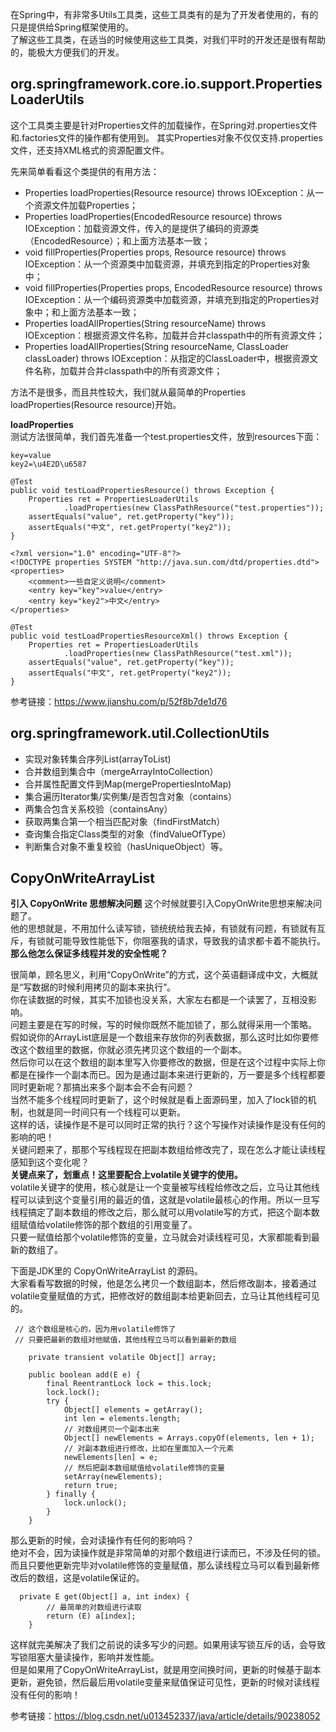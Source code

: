 在Spring中，有非常多Utils工具类，这些工具类有的是为了开发者使用的，有的只是提供给Spring框架使用的。  
了解这些工具类，在适当的时候使用这些工具类，对我们平时的开发还是很有帮助的，能极大方便我们的开发。

## org.springframework.core.io.support.PropertiesLoaderUtils   
这个工具类主要是针对Properties文件的加载操作，在Spring对.properties文件和.factories文件的操作都有使用到。
其实Properties对象不仅仅支持.properties文件，还支持XML格式的资源配置文件。

先来简单看看这个类提供的有用方法：

*  Properties loadProperties(Resource resource) throws IOException：从一个资源文件加载Properties；
* Properties loadProperties(EncodedResource resource) throws IOException：加载资源文件，传入的是提供了编码的资源类（EncodedResource）；和上面方法基本一致；
* void fillProperties(Properties props, Resource resource) throws IOException：从一个资源类中加载资源，并填充到指定的Properties对象中；
* void fillProperties(Properties props, EncodedResource resource) throws IOException：从一个编码资源类中加载资源，并填充到指定的Properties对象中；和上面方法基本一致；
* Properties loadAllProperties(String resourceName) throws IOException：根据资源文件名称，加载并合并classpath中的所有资源文件；
* Properties loadAllProperties(String resourceName, ClassLoader classLoader) throws IOException：从指定的ClassLoader中，根据资源文件名称，加载并合并classpath中的所有资源文件；

方法不是很多，而且共性较大，我们就从最简单的Properties loadProperties(Resource resource)开始。

**loadProperties**   
测试方法很简单，我们首先准备一个test.properties文件，放到resources下面：

```
key=value
key2=\u4E2D\u6587
```

```
@Test
public void testLoadPropertiesResource() throws Exception {
    Properties ret = PropertiesLoaderUtils
            .loadProperties(new ClassPathResource("test.properties"));
    assertEquals("value", ret.getProperty("key"));
    assertEquals("中文", ret.getProperty("key2"));
}
```
```
<?xml version="1.0" encoding="UTF-8"?>  
<!DOCTYPE properties SYSTEM "http://java.sun.com/dtd/properties.dtd">
<properties>
    <comment>一些自定义说明</comment>
    <entry key="key">value</entry>
    <entry key="key2">中文</entry>
</properties>
```
```
@Test
public void testLoadPropertiesResourceXml() throws Exception {
    Properties ret = PropertiesLoaderUtils
            .loadProperties(new ClassPathResource("test.xml"));
    assertEquals("value", ret.getProperty("key"));
    assertEquals("中文", ret.getProperty("key2"));
}
```
参考链接：https://www.jianshu.com/p/52f8b7de1d76

## org.springframework.util.CollectionUtils
+ 实现对象转集合序列List(arrayToList)
+ 合并数组到集合中（mergeArrayIntoCollection）
+ 合并属性配置文件到Map(mergePropertiesIntoMap) 
+ 集合遍历Iterator集/实例集/是否包含对象（contains）
+ 两集合包含关系校验（containsAny）
+ 获取两集合第一个相当匹配对象（findFirstMatch）
+ 查询集合指定Class类型的对象（findValueOfType） 
+ 判断集合对象不重复校验（hasUniqueObject）等。


## CopyOnWriteArrayList

**引入 CopyOnWrite 思想解决问题**
这个时候就要引入CopyOnWrite思想来解决问题了。  
他的思想就是，不用加什么读写锁，锁统统给我去掉，有锁就有问题，有锁就有互斥，有锁就可能导致性能低下，你阻塞我的请求，导致我的请求都卡着不能执行。  
**那么他怎么保证多线程并发的安全性呢？**

很简单，顾名思义，利用“CopyOnWrite”的方式，这个英语翻译成中文，大概就是“写数据的时候利用拷贝的副本来执行”。  
你在读数据的时候，其实不加锁也没关系，大家左右都是一个读罢了，互相没影响。  
问题主要是在写的时候，写的时候你既然不能加锁了，那么就得采用一个策略。  
假如说你的ArrayList底层是一个数组来存放你的列表数据，那么这时比如你要修改这个数组里的数据，你就必须先拷贝这个数组的一个副本。  
然后你可以在这个数组的副本里写入你要修改的数据，但是在这个过程中实际上你都是在操作一个副本而已。因为是通过副本来进行更新的，万一要是多个线程都要同时更新呢？那搞出来多个副本会不会有问题？  
当然不能多个线程同时更新了，这个时候就是看上面源码里，加入了lock锁的机制，也就是同一时间只有一个线程可以更新。  
这样的话，读操作是不是可以同时正常的执行？这个写操作对读操作是没有任何的影响的吧！  
关键问题来了，那那个写线程现在把副本数组给修改完了，现在怎么才能让读线程感知到这个变化呢？  
**关键点来了，划重点！这里要配合上volatile关键字的使用。**  
volatile关键字的使用，核心就是让一个变量被写线程给修改之后，立马让其他线程可以读到这个变量引用的最近的值，这就是volatile最核心的作用。所以一旦写线程搞定了副本数组的修改之后，那么就可以用volatile写的方式，把这个副本数组赋值给volatile修饰的那个数组的引用变量了。  
只要一赋值给那个volatile修饰的变量，立马就会对读线程可见，大家都能看到最新的数组了。

下面是JDK里的 CopyOnWriteArrayList 的源码。  
大家看看写数据的时候，他是怎么拷贝一个数组副本，然后修改副本，接着通过volatile变量赋值的方式，把修改好的数组副本给更新回去，立马让其他线程可见的。

```
 // 这个数组是核心的，因为用volatile修饰了
 // 只要把最新的数组对他赋值，其他线程立马可以看到最新的数组

    private transient volatile Object[] array;
 
    public boolean add(E e) {
        final ReentrantLock lock = this.lock;
        lock.lock();
        try {
            Object[] elements = getArray();
            int len = elements.length;
            // 对数组拷贝一个副本出来
            Object[] newElements = Arrays.copyOf(elements, len + 1);
            // 对副本数组进行修改，比如在里面加入一个元素
            newElements[len] = e;
            // 然后把副本数组赋值给volatile修饰的变量
            setArray(newElements);
            return true;
        } finally {
            lock.unlock();
        }
    }
```

那么更新的时候，会对读操作有任何的影响吗？  
绝对不会，因为读操作就是非常简单的对那个数组进行读而已，不涉及任何的锁。而且只要他更新完毕对volatile修饰的变量赋值，那么读线程立马可以看到最新修改后的数组，这是volatile保证的。

```
  private E get(Object[] a, int index) {
        // 最简单的对数组进行读取
        return (E) a[index];
    } 
 ```

这样就完美解决了我们之前说的读多写少的问题。如果用读写锁互斥的话，会导致写锁阻塞大量读操作，影响并发性能。  
但是如果用了CopyOnWriteArrayList，就是用空间换时间，更新的时候基于副本更新，避免锁，然后最后用volatile变量来赋值保证可见性，更新的时候对读线程没有任何的影响！

参考链接：https://blog.csdn.net/u013452337/java/article/details/90238052

